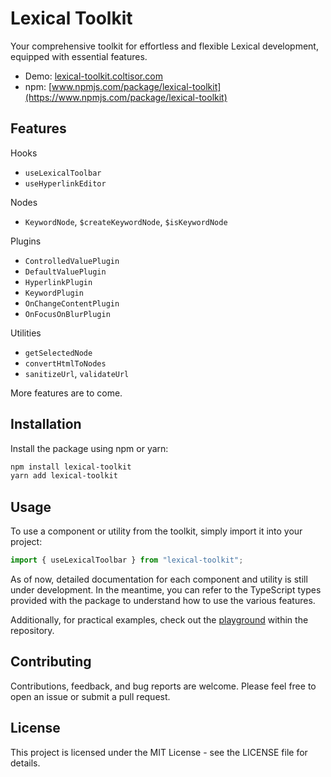 # Lexical Toolkit

Your comprehensive toolkit for effortless and flexible Lexical development, equipped with essential features.

- Demo: [lexical-toolkit.coltisor.com](https://lexical-toolkit.coltisor.com/)
- npm:  [www.npmjs.com/package/lexical-toolkit](https://www.npmjs.com/package/lexical-toolkit)

## Features

Hooks

- `useLexicalToolbar`
- `useHyperlinkEditor`

Nodes

- `KeywordNode`, `$createKeywordNode`, `$isKeywordNode`

Plugins

- `ControlledValuePlugin`
- `DefaultValuePlugin`
- `HyperlinkPlugin`
- `KeywordPlugin`
- `OnChangeContentPlugin`
- `OnFocusOnBlurPlugin`

Utilities

- `getSelectedNode`
- `convertHtmlToNodes`
- `sanitizeUrl`, `validateUrl`

More features are to come.

## Installation

Install the package using npm or yarn:

```bash
npm install lexical-toolkit
yarn add lexical-toolkit
```

## Usage

To use a component or utility from the toolkit, simply import it into your project:

```javascript
import { useLexicalToolbar } from "lexical-toolkit";
```

As of now, detailed documentation for each component and utility is still under development. In the meantime, you can refer to the TypeScript types provided with the package to understand how to use the various features.

Additionally, for practical examples, check out the [playground](https://github.com/coltisor/lexical-toolkit/tree/main/packages/playground) within the repository.

## Contributing

Contributions, feedback, and bug reports are welcome. Please feel free to open an issue or submit a pull request.

## License

This project is licensed under the MIT License - see the LICENSE file for details.
